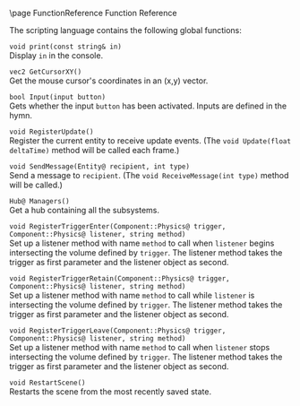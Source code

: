 \page FunctionReference Function Reference

The scripting language contains the following global functions:

`void print(const string& in)`  
Display `in` in the console.

`vec2 GetCursorXY()`  
Get the mouse cursor's coordinates in an (x,y) vector.

`bool Input(input button)`  
Gets whether the input `button` has been activated. Inputs are defined in the hymn.

`void RegisterUpdate()`  
Register the current entity to receive update events. (The `void Update(float deltaTime)` method will be called each frame.)

`void SendMessage(Entity@ recipient, int type)`  
Send a message to `recipient`. (The `void ReceiveMessage(int type)` method will be called.)

`Hub@ Managers()`  
Get a hub containing all the subsystems.

`void RegisterTriggerEnter(Component::Physics@ trigger, Component::Physics@ listener, string method)`  
Set up a listener method with name `method` to call when `listener` begins intersecting the volume defined by `trigger`. The listener method takes the trigger as first parameter and the listener object as second.

`void RegisterTriggerRetain(Component::Physics@ trigger, Component::Physics@ listener, string method)`  
Set up a listener method with name `method` to call while `listener` is intersecting the volume defined by `trigger`. The listener method takes the trigger as first parameter and the listener object as second.

`void RegisterTriggerLeave(Component::Physics@ trigger, Component::Physics@ listener, string method)`  
Set up a listener method with name `method` to call when `listener` stops intersecting the volume defined by `trigger`. The listener method takes the trigger as first parameter and the listener object as second.

`void RestartScene()`  
Restarts the scene from the most recently saved state. 
